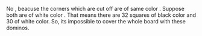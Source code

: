 No , beacuse the corners which are cut off are of same color . Suppose both are of white color . That means there are 32 squares of black color and 30 of white color. So, its impossible to cover the whole board with these dominos.